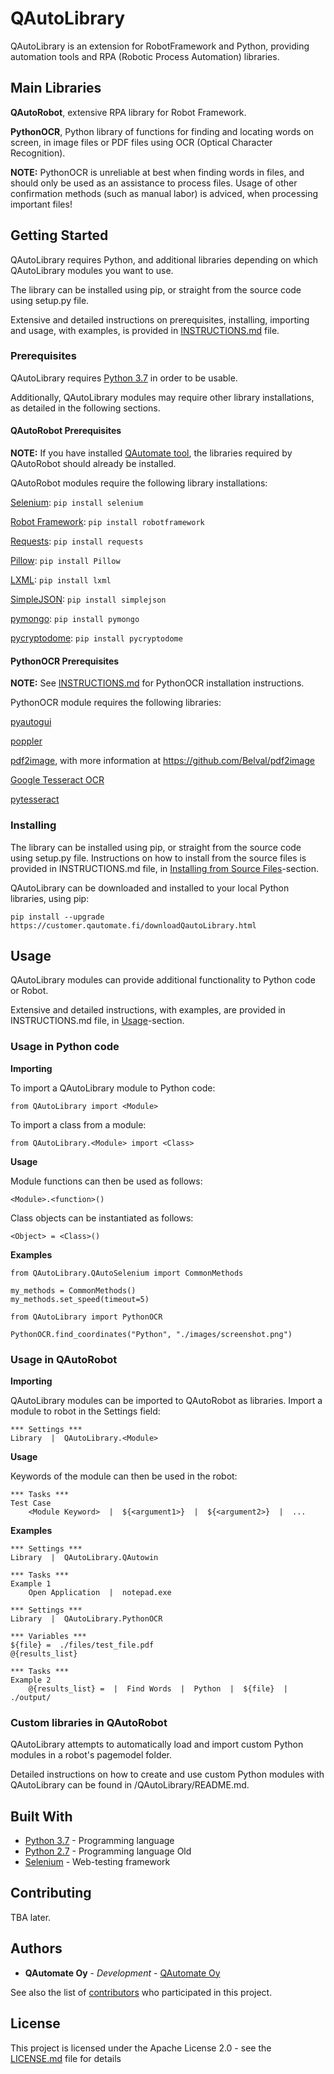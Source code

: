 # QAutoLibrary

QAutoLibrary is an extension for RobotFramework and Python, providing automation tools and RPA (Robotic Process Automation) libraries.

## Main Libraries

**QAutoRobot**, extensive RPA library for Robot Framework.

**PythonOCR**, Python library of functions for finding and locating words on screen, in image files or PDF files using OCR (Optical Character Recognition).

**NOTE:** PythonOCR is unreliable at best when finding words in files, and should only be used as an assistance to process files. Usage of other confirmation methods (such as manual labor) is adviced, when processing important files!

## Getting Started

QAutoLibrary requires Python, and additional libraries depending on which QAutoLibrary modules you want to use.

The library can be installed using pip, or straight from the source code using setup.py file.

Extensive and detailed instructions on prerequisites, installing, importing and usage, with examples, is provided in [INSTRUCTIONS.md](INSTRUCTIONS.md) file.

### Prerequisites

QAutoLibrary requires [Python 3.7](https://docs.python.org/3/) in order to be usable.

Additionally, QAutoLibrary modules may require other library installations, as detailed in the following sections.

#### QAutoRobot Prerequisites

**NOTE:** If you have installed [QAutomate tool](https://qautomate.fi/qautomate/), the libraries required by QAutoRobot should already be installed.

QAutoRobot modules require the following library installations:

[Selenium](https://www.seleniumhq.org/docs/): ```pip install selenium```

[Robot Framework](http://robotframework.org/#documentation): ```pip install robotframework```

[Requests](http://docs.python-requests.org/en/master/): ```pip install requests```

[Pillow](https://pillow.readthedocs.io/en/stable/): ```pip install Pillow```

[LXML](https://lxml.de/): ```pip install lxml```

[SimpleJSON](https://simplejson.readthedocs.io/en/latest/): ```pip install simplejson```

[pymongo](https://pypi.org/project/pymongo/): ```pip install pymongo```

[pycryptodome](https://pypi.org/project/pycryptodome/): ```pip install pycryptodome```

#### PythonOCR Prerequisites

**NOTE:** See [INSTRUCTIONS.md](INSTRUCTIONS.md) for PythonOCR installation instructions.

PythonOCR module requires the following libraries:

[pyautogui](https://pypi.org/project/PyAutoGUI/)

[poppler](https://github.com/oschwartz10612/poppler-windows)

[pdf2image](https://pypi.org/project/pdf2image/), with more information at https://github.com/Belval/pdf2image

[Google Tesseract OCR](https://github.com/tesseract-ocr/tessdoc)

[pytesseract](https://pypi.org/project/pytesseract/)

### Installing

The library can be installed using pip, or straight from the source code using setup.py file. Instructions on how to install from the source files is provided in INSTRUCTIONS.md file, in [Installing from Source Files](INSTRUCTIONS.md#installing-from-source-files)-section.

QAutoLibrary can be downloaded and installed to your local Python libraries, using pip:

```
pip install --upgrade https://customer.qautomate.fi/downloadQautoLibrary.html
```

## Usage

QAutoLibrary modules can provide additional functionality to Python code or Robot.

Extensive and detailed instructions, with examples, are provided in INSTRUCTIONS.md file, in [Usage](INSTRUCTIONS.md#usage)-section.

### Usage in Python code

**Importing**

To import a QAutoLibrary module to Python code:

```
from QAutoLibrary import <Module>
```

To import a class from a module:

```
from QAutoLibrary.<Module> import <Class>
```

**Usage**

Module functions can then be used as follows:

```
<Module>.<function>()
```

Class objects can be instantiated as follows:

```
<Object> = <Class>()
```

**Examples**

```
from QAutoLibrary.QAutoSelenium import CommonMethods

my_methods = CommonMethods()
my_methods.set_speed(timeout=5)
```

```
from QAutoLibrary import PythonOCR

PythonOCR.find_coordinates("Python", "./images/screenshot.png")
```

### Usage in QAutoRobot

**Importing**

QAutoLibrary modules can be imported to QAutoRobot as libraries. Import a module to robot in the Settings field:

```
*** Settings ***
Library  |  QAutoLibrary.<Module>
```

**Usage**

Keywords of the module can then be used in the robot:

```
*** Tasks ***
Test Case
    <Module Keyword>  |  ${<argument1>}  |  ${<argument2>}  |  ...
```

**Examples**

```
*** Settings ***
Library  |  QAutoLibrary.QAutowin

*** Tasks ***
Example 1
    Open Application  |  notepad.exe
```

```
*** Settings ***
Library  |  QAutoLibrary.PythonOCR

*** Variables ***
${file} =  ./files/test_file.pdf
@{results_list}

*** Tasks ***
Example 2
    @{results_list} =  |  Find Words  |  Python  |  ${file}  |  ./output/
```

### Custom libraries in QAutoRobot

QAutoLibrary attempts to automatically load and import custom Python modules in a robot's pagemodel folder.

Detailed instructions on how to create and use custom Python modules with QAutoLibrary can be found in /QAutoLibrary/README.md.

## Built With
* [Python 3.7](https://docs.python.org/3/) - Programming language
* [Python 2.7](https://docs.python.org/2/) - Programming language Old
* [Selenium](https://www.seleniumhq.org/docs/) - Web-testing framework

## Contributing

TBA later.

## Authors

* **QAutomate Oy** - *Development* - [QAutomate Oy](https://www.qautomate.fi/)

See also the list of [contributors](https://github.com/QAutoFamily/QAutoLibrary/contributors) who participated in this project.

## License

This project is licensed under the Apache License 2.0 - see the [LICENSE.md](LICENSE.md) file for details

